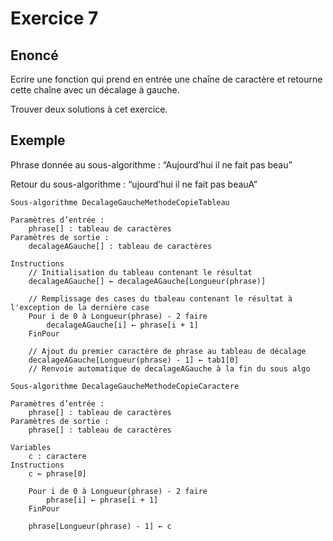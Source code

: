 # Exercice 7

## Enoncé 

Ecrire une fonction qui prend en entrée une chaîne de caractère et retourne cette chaîne avec un décalage à gauche. 

Trouver deux solutions à cet exercice.

## Exemple

Phrase donnée au sous-algorithme : “Aujourd’hui il ne fait pas beau”

Retour du sous-algorithme : “ujourd’hui il ne fait pas beauA”

```
Sous-algorithme DecalageGaucheMethodeCopieTableau

Paramètres d’entrée :
    phrase[] : tableau de caractères
Paramètres de sortie :
    decalageAGauche[] : tableau de caractères

Instructions
    // Initialisation du tableau contenant le résultat
    decalageAGauche[] ← decalageAGauche[Longueur(phrase)]

    // Remplissage des cases du tbaleau contenant le résultat à l'exception de la dernière case
    Pour i de 0 à Longueur(phrase) - 2 faire
        decalageAGauche[i] ← phrase[i + 1]
    FinPour

    // Ajout du premier caractère de phrase au tableau de décalage
    decalageAGauche[Longueur(phrase) - 1] ← tab1[0]
    // Renvoie automatique de decalageAGauche à la fin du sous algo
```

```
Sous-algorithme DecalageGaucheMethodeCopieCaractere

Paramètres d’entrée :
    phrase[] : tableau de caractères
Paramètres de sortie :
    phrase[] : tableau de caractères

Variables
    c : caractere
Instructions
    c ← phrase[0]

    Pour i de 0 à Longueur(phrase) - 2 faire
        phrase[i] ← phrase[i + 1]
    FinPour

    phrase[Longueur(phrase) - 1] ← c
```